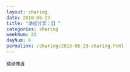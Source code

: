 ```yaml
---
layout: sharing
date: 2018-06-23
title: "讀經分享：【】"
categories: sharing
weekNum: 22
dayNum: 6
permalink: /sharing/2018-06-23-sharing.html
---
```


`錢斌傳道`
